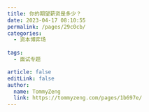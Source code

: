 ```yaml
---
title: 你的期望薪资是多少？
date: 2023-04-17 08:10:55
permalink: /pages/29c0cb/
categories:
  - 资本博弈场
  
tags:
  - 面试专题

article: false
editLink: false
author: 
  name: TommyZeng
  link: https://tommyzeng.com/pages/1b697e/
---
```

